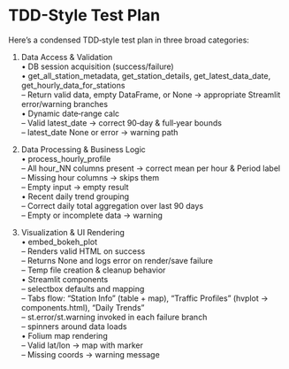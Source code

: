 # TDD-Style Test Plan

Here’s a condensed TDD‑style test plan in three broad categories:

1. Data Access & Validation  
   • DB session acquisition (success/failure)  
   • get_all_station_metadata, get_station_details, get_latest_data_date, get_hourly_data_for_stations  
     – Return valid data, empty DataFrame, or None → appropriate Streamlit error/warning branches  
   • Dynamic date‐range calc  
     – Valid latest_date → correct 90‑day & full‑year bounds  
     – latest_date None or error → warning path

2. Data Processing & Business Logic  
   • process_hourly_profile  
     – All hour_NN columns present → correct mean per hour & Period label  
     – Missing hour columns → skips them  
     – Empty input → empty result  
   • Recent daily trend grouping  
     – Correct daily total aggregation over last 90 days  
     – Empty or incomplete data → warning

3. Visualization & UI Rendering  
   • embed_bokeh_plot  
     – Renders valid HTML on success  
     – Returns None and logs error on render/save failure  
     – Temp file creation & cleanup behavior  
   • Streamlit components  
     – selectbox defaults and mapping  
     – Tabs flow: “Station Info” (table + map), “Traffic Profiles” (hvplot → components.html), “Daily Trends”  
     – st.error/st.warning invoked in each failure branch  
     – spinners around data loads  
   • Folium map rendering  
     – Valid lat/lon → map with marker  
     – Missing coords → warning message